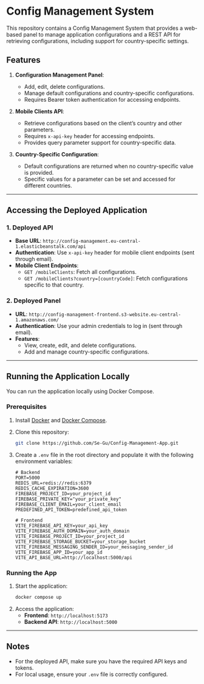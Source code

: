 
# Config Management System

This repository contains a Config Management System that provides a web-based panel to manage application configurations and a REST API for retrieving configurations, including support for country-specific settings.

## Features

1. **Configuration Management Panel**:
   - Add, edit, delete configurations.
   - Manage default configurations and country-specific configurations.
   - Requires Bearer token authentication for accessing endpoints.

2. **Mobile Clients API**:
   - Retrieve configurations based on the client’s country and other parameters.
   - Requires `x-api-key` header for accessing endpoints.
   - Provides query parameter support for country-specific data.

3. **Country-Specific Configuration**:
   - Default configurations are returned when no country-specific value is provided.
   - Specific values for a parameter can be set and accessed for different countries.

---

## Accessing the Deployed Application

### 1. Deployed API
- **Base URL**: `http://config-management.eu-central-1.elasticbeanstalk.com/api`
- **Authentication**: Use `x-api-key` header for mobile client endpoints (sent through email).
- **Mobile Client Endpoints**:
  - `GET /mobileClients`: Fetch all configurations.
  - `GET /mobileClients?country=[countryCode]`: Fetch configurations specific to that country.

### 2. Deployed Panel
- **URL**: `http://config-management-frontend.s3-website.eu-central-1.amazonaws.com/`
- **Authentication**: Use your admin credentials to log in (sent through email).
- **Features**:
  - View, create, edit, and delete configurations.
  - Add and manage country-specific configurations.

---

## Running the Application Locally

You can run the application locally using Docker Compose.

### Prerequisites
1. Install [Docker](https://www.docker.com/products/docker-desktop) and [Docker Compose](https://docs.docker.com/compose/).
2. Clone this repository:
   ```bash
   git clone https://github.com/Se-Gu/Config-Management-App.git
   ```

3. Create a `.env` file in the root directory and populate it with the following environment variables:
   ```
   # Backend
   PORT=5000
   REDIS_URL=redis://redis:6379
   REDIS_CACHE_EXPIRATION=3600
   FIREBASE_PROJECT_ID=your_project_id
   FIREBASE_PRIVATE_KEY="your_private_key"
   FIREBASE_CLIENT_EMAIL=your_client_email
   PREDEFINED_API_TOKEN=predefined_api_token

   # Frontend
   VITE_FIREBASE_API_KEY=your_api_key
   VITE_FIREBASE_AUTH_DOMAIN=your_auth_domain
   VITE_FIREBASE_PROJECT_ID=your_project_id
   VITE_FIREBASE_STORAGE_BUCKET=your_storage_bucket
   VITE_FIREBASE_MESSAGING_SENDER_ID=your_messaging_sender_id
   VITE_FIREBASE_APP_ID=your_app_id
   VITE_API_BASE_URL=http://localhost:5000/api
   ```

### Running the App
1. Start the application:
   ```bash
   docker compose up
   ```
2. Access the application:
   - **Frontend**: `http://localhost:5173`
   - **Backend API**: `http://localhost:5000`


---

## Notes
- For the deployed API, make sure you have the required API keys and tokens.
- For local usage, ensure your `.env` file is correctly configured.
